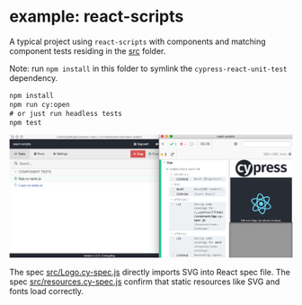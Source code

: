 # example: react-scripts

A typical project using `react-scripts` with components and matching component tests residing in the [src](src) folder.

Note: run `npm install` in this folder to symlink the `cypress-react-unit-test` dependency.

```shell
npm install
npm run cy:open
# or just run headless tests
npm test
```

![App test](images/app-test.png)

The spec [src/Logo.cy-spec.js](src/Logo.cy-spec.js) directly imports SVG into React spec file. The spec [src/resources.cy-spec.js](src/resources.cy-spec.js) confirm that static resources like SVG and fonts load correctly.
